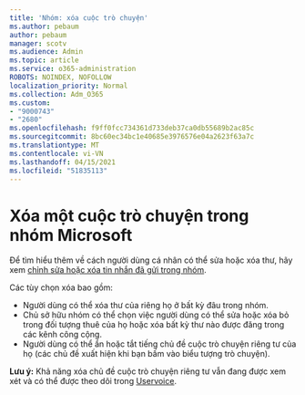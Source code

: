 ```yaml
---
title: 'Nhóm: xóa cuộc trò chuyện'
ms.author: pebaum
author: pebaum
manager: scotv
ms.audience: Admin
ms.topic: article
ms.service: o365-administration
ROBOTS: NOINDEX, NOFOLLOW
localization_priority: Normal
ms.collection: Adm_O365
ms.custom:
- "9000743"
- "2680"
ms.openlocfilehash: f9ff0fcc734361d733deb37ca0db55689b2ac85c
ms.sourcegitcommit: 8bc60ec34bc1e40685e3976576e04a2623f63a7c
ms.translationtype: MT
ms.contentlocale: vi-VN
ms.lasthandoff: 04/15/2021
ms.locfileid: "51835113"
---
```

# <a name="delete-a-chat-in-microsoft-teams"></a>Xóa một cuộc trò chuyện trong nhóm Microsoft

Để tìm hiểu thêm về cách người dùng cá nhân có thể sửa hoặc xóa thư, hãy xem [chỉnh sửa hoặc xóa tin nhắn đã gửi trong nhóm](https://support.office.com/article/5f1fe604-a900-4a07-b8b7-8cf70ed6b263). 

Các tùy chọn xóa bao gồm:

- Người dùng có thể xóa thư của riêng họ ở bất kỳ đâu trong nhóm.
- Chủ sở hữu nhóm có thể chọn việc người dùng có thể sửa hoặc xóa bỏ trong đối tượng thuê của họ hoặc xóa bất kỳ thư nào được đăng trong các kênh công cộng.
- Người dùng có thể ẩn hoặc tắt tiếng chủ đề cuộc trò chuyện riêng tư của họ (các chủ đề xuất hiện khi bạn bấm vào biểu tượng trò chuyện).

**Lưu ý:** Khả năng xóa chủ đề cuộc trò chuyện riêng tư vẫn đang được xem xét và có thể được theo dõi trong [Uservoice](https://microsoftteams.uservoice.com/forums/555103-public/suggestions/33535006-delete-private-chat-threads). 